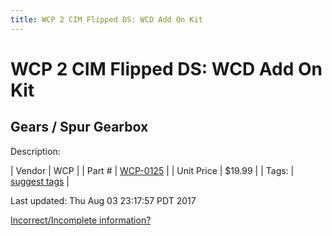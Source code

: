 ```yaml
---
title: WCP 2 CIM Flipped DS: WCD Add On Kit
---
```


# WCP 2 CIM Flipped DS: WCD Add On Kit
## Gears / Spur Gearbox
Description: 	 

| Vendor | WCP | 
| Part # | [WCP-0125](http://www.wcproducts.net/WCP-0125) | 
| Unit Price | $19.99 | 
| Tags: | [suggest tags](https://docs.google.com/forms/d/e/1FAIpQLSeWyY8v3RgOty-MyWmh9U0iivNYN_molChYyS-0U-o-kOAv_g/viewform) | 

Last updated: Thu Aug 03 23:17:57 PDT 2017

 [Incorrect/Incomplete information?](https://docs.google.com/forms/d/e/1FAIpQLSeWyY8v3RgOty-MyWmh9U0iivNYN_molChYyS-0U-o-kOAv_g/viewform)